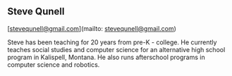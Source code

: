 ## Steve Qunell

[stevequnell@gmail.com](mailto: stevequnell@gmail.com)

Steve has been teaching for 20 years from pre-K - college. He currently teaches social studies and computer science for an alternative high school program in Kalispell, Montana. He also runs afterschool programs in computer science and robotics.
